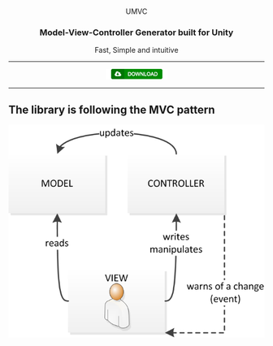 <br />

<p align="center">
    UMVC
</p>

<h3 align="center" style="text-align:center;">
	Model-View-Controller Generator built for Unity
</h3>
<p align="center">
	Fast, Simple and intuitive
</p>

<hr>
<p align="center">	
	<a href="">
		<img src="/Docs/BtnDownload.png" alt="Download">
	</a>
</p>
<hr>


## The library is following the MVC pattern

<p align="center">	
	<a href="https://odininspector.com/download">
		<img src="/Docs/MVC_Pattern.png" alt="Download">
	</a>
</p>
